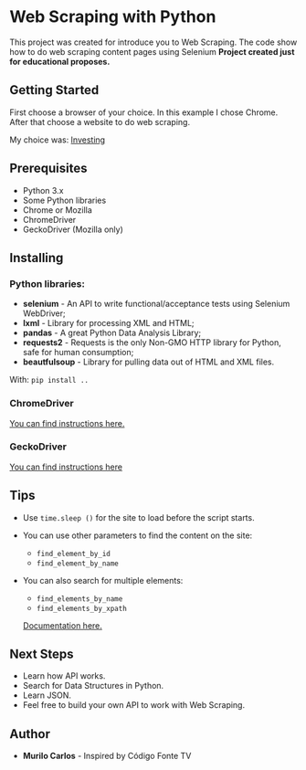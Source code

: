 # Web Scraping with Python
This project was created for introduce you to Web Scraping.
The code show how to do web scraping content pages using Selenium
 **Project created just for educational proposes.**
 ## Getting Started
 First choose a browser of your choice. In this example I chose Chrome.
 After that choose a website to do web scraping.
 
 My choice was: [Investing](https://br.investing.com/crypto/)
 ## Prerequisites
  - Python 3.x
  - Some Python libraries
  - Chrome or Mozilla
  - ChromeDriver 
  - GeckoDriver (Mozilla only)
## Installing

### Python libraries:
- **selenium** - An API to write functional/acceptance tests using Selenium WebDriver;
-  **lxml** - Library for processing XML and HTML;
- **pandas** - A great Python Data Analysis Library;
- **requests2** - Requests is the only Non-GMO HTTP library for Python, safe for human consumption;
- **beautfulsoup** - Library for pulling data out of HTML and XML files.

With:
`pip install ..`

### ChromeDriver
[You can find instructions here.](https://chromedriver.chromium.org/getting-started)

### GeckoDriver
[You can find instructions here](https://github.com/mozilla/geckodriver/releases)

##  Tips
- Use `time.sleep ()` for the site to load before the script starts.
- You can use other parameters to find the content on the site:
	- `find_element_by_id`
	- `find_element_by_name`
- You can also search for multiple elements:
    - `find_elements_by_name`
    - `find_elements_by_xpath`
   
  [Documentation here.](https://selenium-python.readthedocs.io/locating-elements.html)

## Next Steps
- Learn how API works.
- Search for Data Structures in Python.
- Learn JSON.
- Feel free to build your own API to work with Web Scraping. 

## Author
- **Murilo Carlos** - Inspired by Código Fonte TV